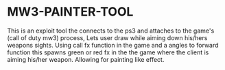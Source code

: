# MW3-PAINTER-TOOL
This is an exploit tool the connects to the ps3 and attaches to the game's (call of duty mw3) process, Lets user draw while aiming down his/hers weapons sights. Using call fx function in the game and a angles to forward function this spawns green or red fx in the the game where the client is aiming his/her weapon. Allowing for painting like effect.
